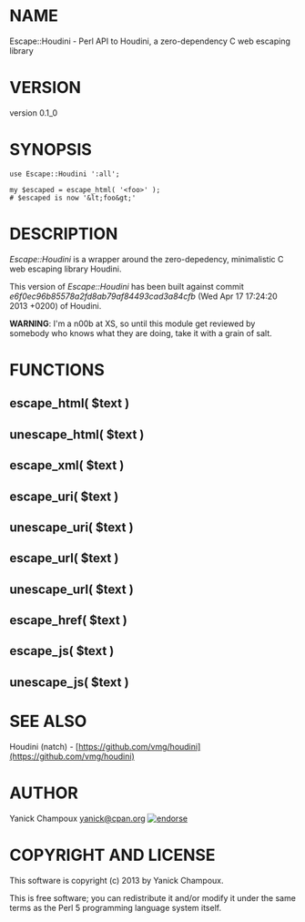 # NAME

Escape::Houdini - Perl API to Houdini, a zero-dependency C web escaping library

# VERSION

version 0.1\_0

# SYNOPSIS

    use Escape::Houdini ':all';

    my $escaped = escape_html( '<foo>' );
    # $escaped is now '&lt;foo&gt;'

# DESCRIPTION

_Escape::Houdini_ is a wrapper around the zero-depedency, minimalistic
C web escaping library Houdini.

This version of _Escape::Houdini_ has been built against 
commit 
_e6f0ec96b85578a2fd8ab79af84493cad3a84cfb_
(Wed Apr 17 17:24:20 2013 +0200) 
of Houdini.

__WARNING__: I'm a n00b at XS, so until this module get reviewed by somebody
who knows what they are doing, take it with a grain of salt.

# FUNCTIONS

## escape\_html( $text )

## unescape\_html( $text )

## escape\_xml( $text )

## escape\_uri( $text )

## unescape\_uri( $text )

## escape\_url( $text )

## unescape\_url( $text )

## escape\_href( $text )

## escape\_js( $text )

## unescape\_js( $text )

# SEE ALSO

Houdini (natch) - [https://github.com/vmg/houdini](https://github.com/vmg/houdini)

# AUTHOR

Yanick Champoux <yanick@cpan.org> [![endorse](http://api.coderwall.com/yanick/endorsecount.png)](http://coderwall.com/yanick)

# COPYRIGHT AND LICENSE

This software is copyright (c) 2013 by Yanick Champoux.

This is free software; you can redistribute it and/or modify it under
the same terms as the Perl 5 programming language system itself.
